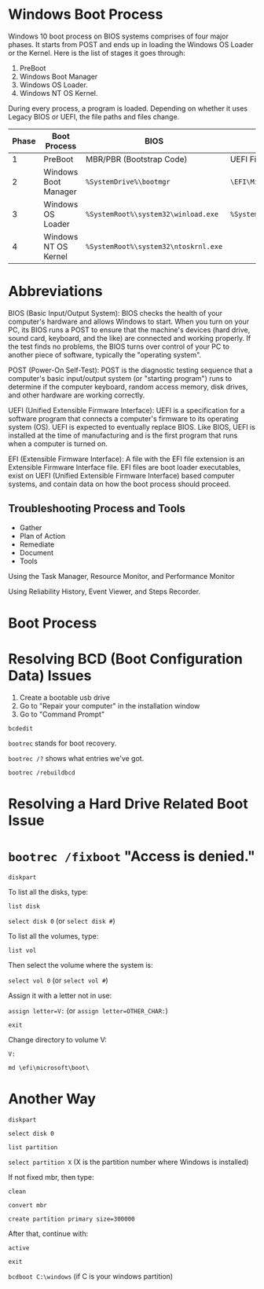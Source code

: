 # Windows Boot Process

Windows 10 boot process on BIOS systems comprises of four major phases. It starts from POST and ends up in loading the Windows OS Loader or the Kernel. Here is the list of stages it goes through:

1. PreBoot
2. Windows Boot Manager
3. Windows OS Loader.
4. Windows NT OS Kernel.

During every process, a program is loaded. Depending on whether it uses Legacy BIOS or UEFI, the file paths and files change.

| Phase  | Boot Process | BIOS | UEFI |
| ------------- | ------------- | ------------- | ------------- |
| 1  | PreBoot | MBR/PBR (Bootstrap Code) | UEFI Firmware |
| 2  | Windows Boot Manager | `%SystemDrive%\bootmgr` | `\EFI\Microsoft\Boot\bootmgfw.efi` |
| 3  | Windows OS Loader | `%SystemRoot%\system32\winload.exe` | `%SystemRoot%\system32\winload.efi` |
| 4  | Windows NT OS Kernel | `%SystemRoot%\system32\ntoskrnl.exe` | |

# Abbreviations

BIOS (Basic Input/Output System): BIOS checks the health of your computer's hardware and allows Windows to start. When you turn on your PC, its BIOS runs a POST to ensure that the machine's devices (hard drive, sound card, keyboard, and the like) are connected and working properly. If the test finds no problems, the BIOS turns over control of your PC to another piece of software, typically the "operating system".

POST (Power-On Self-Test): POST is the diagnostic testing sequence that a computer's basic input/output system (or "starting program") runs to determine if the computer keyboard, random access memory, disk drives, and other hardware are working correctly.

UEFI (Unified Extensible Firmware Interface): UEFI is a specification for a software program that connects a computer's firmware to its operating system (OS). UEFI is expected to eventually replace BIOS. Like BIOS, UEFI is installed at the time of manufacturing and is the first program that runs when a computer is turned on.

EFI (Extensible Firmware Interface): A file with the EFI file extension is an Extensible Firmware Interface file. EFI files are boot loader executables, exist on UEFI (Unified Extensible Firmware Interface) based computer systems, and contain data on how the boot process should proceed.

## Troubleshooting Process and Tools

- Gather
- Plan of Action
- Remediate
- Document
- Tools

Using the Task Manager, Resource Monitor, and Performance Monitor

Using Reliability History, Event Viewer, and Steps Recorder.

# Boot Process

# Resolving BCD (Boot Configuration Data) Issues

1. Create a bootable usb drive
2. Go to "Repair your computer" in the installation window
3. Go to "Command Prompt"

```
bcdedit
```

`bootrec` stands for boot recovery.

`bootrec /?` shows what entries we've got.

`bootrec /rebuildbcd`

# Resolving a Hard Drive Related Boot Issue

# `bootrec /fixboot` "Access is denied."

`diskpart`

To list all the disks, type:

`list disk`

`select disk 0` (or `select disk #`)

To list all the volumes, type:

`list vol`

Then select the volume where the system is:

`select vol 0` (or `select vol #`)

Assign it with a letter not in use:

`assign letter=V:` (or `assign letter=OTHER_CHAR:`)

`exit`

Change directory to volume V:

`V:`

`md \efi\microsoft\boot\`

# Another Way

`diskpart`

`select disk 0`

`list partition`

`select partition X`  (X is the partition number where Windows is installed)

If not fixed mbr, then type:

`clean`

`convert mbr`

`create partition primary size=300000`

After that, continue with:

`active`

`exit`

`bcdboot C:\windows` (if C is your windows partition)
